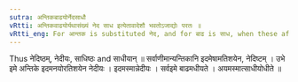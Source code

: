```yaml
---
sutra: अन्तिकबाढयोर्नेदसाधौ
vRtti: अन्तिकवाढयोर्यथासंख्यं नेद साध इत्येतावादेशौ भवतोऽजाद्योः परतः ॥
vRtti_eng: For आन्तक is substituted नेद, and for बाढ is साध, when these affixes follow.
---
```

Thus नेदिष्ठम्, नेदीयः, साधिष्ठः and साधीयान् ॥ सर्वाणीमान्यन्तिकानि इदमेषामतिशयेन, नेदिष्टम् । उभे इमे अन्तिके इदमनयोरतिशयेन नेदीयः । इदमस्मान्नेदीयः । सर्वइमे बाढमधीयते । अयमस्मात्साधीयोधीते ॥
